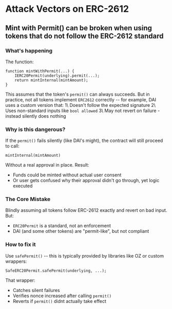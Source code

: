 # Attack Vectors on ERC-2612 


## Mint with Permit() can be broken when using tokens that do not follow the ERC-2612 standard

### What's happening

The function:

```solidity
function mintWithPermit(...) {
    IERC20Permit(underlying).permit(...);
    return mintInternal(mintAmount);
}
```

This assumes that the token's `permit()` can always succeeds.
But in practice, not all tokens implement `ERC2612` correctly -- for example, DAI uses a custom version that:
1\ Doesn't follow the expected signature
2\ Uses non-standard inputs like `bool allowed`
3\ May not revert on failure - instead silently does nothing

### Why is this dangerous?
If the `permit()` fails silently (like DAI's might), the contract will still proceed to call:

```solidity
mintInternal(mintAmount)
```

Without a real approval in place.
Result:
- Funds could be minted without actual user consent
- Or user gets confused why their approval didn't go through, yet logic executed

### The Core Mistake
Blindly assuming all tokens follow ERC-2612 exactly and revert on bad input.
But:
- `ERC20Permit` is a standard, not an enforcement
- DAI (and some other tokens) are "permit-like", but not compliant

### How to fix it
Use `safePermit()` -- this is typically provided by libraries like OZ or custom wrappers:

```solidity
SafeERC20Permit.safePermit(underlying, ...);
```

That wrapper:
- Catches silent failures
- Verifies nonce increased after calling `permit()`
- Reverts if `permit()` didnt actually take effect